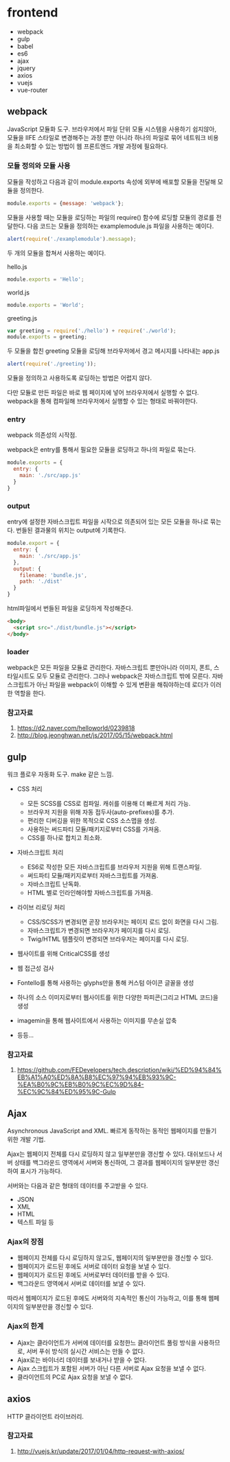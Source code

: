 # frontend

- webpack
- gulp
- babel
- es6
- ajax
- jquery
- axios
- vuejs
- vue-router

## webpack

JavaScript 모듈화 도구.
브라우저에서 파일 단위 모듈 시스템을 사용하기 쉽지않아, 모듈을 IIFE 스타일로 변경해주는 과정 뿐만 아니라 하나의 파일로 묶어 네트워크 비용을 최소화할 수 있는 방법이 웹 프론트엔드 개발 과정에 필요하다.

### 모듈 정의와 모듈 사용

모듈을 작성하고 다음과 같이 module.exports 속성에 외부에 배포할 모듈을 전달해 모듈을 정의한다.

```javascript
module.exports = {message: 'webpack'};
```

모듈을 사용할 때는 모듈을 로딩하는 파일의 require() 함수에 로딩할 모듈의 경로를 전달한다. 
다음 코드는 모듈을 정의하는 examplemodule.js 파일을 사용하는 예이다.

```javascript
alert(require('./examplemodule').message);
```

두 개의 모듈을 합쳐서 사용하는 예이다.

hello.js
```javascript
module.exports = 'Hello';
```

world.js
```javascript
module.exports = 'World';
```

greeting.js
```javascript
var greeting = require('./hello') + require('./world');
module.exports = greeting;
```

두 모듈을 합친 greeting 모듈을 로딩해 브라우저에서 경고 메시지를 나타내는 app.js
```javascript
alert(require('./greeting'));
```

모듈을 정의하고 사용하도록 로딩하는 방법은 어렵지 않다.

다만 모듈로 만든 파일은 바로 웹 페이지에 넣어 브라우저에서 실행할 수 없다.
webpack을 통해 컴파일해 브라우저에서 실행할 수 있는 형태로 바꿔야한다.

### entry

webpack 의존성의 시작점.

webpack은 entry를 통해서 필요한 모듈을 로딩하고 하나의 파일로 묶는다.

```javascript
module.exports = {
  entry: {
    main: './src/app.js'
  }
}
```

### output

entry에 설정한 자바스크립트 파일을 시작으로 의존되어 있는 모든 모듈을 하나로 묶는다.
번들된 결과물의 위치는 output에 기록한다.

```javascript
module.export = {
  entry: {
    main: './src/app.js'
  },
  output: {
    filename: 'bundle.js',
    path: './dist'
  }
}
```

html파일에서 번들된 파일을 로딩하게 작성해준다.

```html
<body>
  <script src="./dist/bundle.js"></script>
</body>
```

### loader

webpack은 모든 파일을 모듈로 관리한다. 자바스크립트 뿐만아니라 이미지, 폰트, 스타일시트도 모두 모듈로 관리한다. 그러나 webpack은 자바스크립트 밖에 모른다. 자바스크립트가 아닌 파일을 webpack이 이해할 수 있게 변환을 해줘야하는데 로더가 이러한 역할을 한다.

### 참고자료
1. https://d2.naver.com/helloworld/0239818
2. http://blog.jeonghwan.net/js/2017/05/15/webpack.html

## gulp

워크 플로우 자동화 도구. make 같은 느낌.

- CSS 처리

  - 모든 SCSS를 CSS로 컴파일. 캐쉬를 이용해 더 빠르게 처리 가능.
  - 브라우저 지원을 위해 자동 접두사(auto-prefixes)를 추가.
  - 편리한 디버깅을 위한 목적으로 CSS 소스맵을 생성.
  - 사용하는 써드파티 모듈/패키지로부터 CSS를 가져옴.
  - CSS를 하나로 합치고 최소화.

- 자바스크립트 처리

  - ES6로 작성한 모든 자바스크립트를 브라우저 지원을 위해 트랜스파일.
  - 써드파티 모듈/패키지로부터 자바스크립트를 가져옴.
  - 자바스크립트 난독화.
  - HTML 별로 인라인해야할 자바스크립트를 가져옴.

- 라이브 리로딩 처리

  - CSS/SCSS가 변경되면 곧장 브라우저는 페이지 로드 없이 화면을 다시 그림.
  - 자바스크립트가 변경되면 브라우저가 페이지를 다시 로딩.
  - Twig/HTML 템플릿이 변경되면 브라우저는 페이지를 다시 로딩.

- 웹사이트를 위해 CriticalCSS를 생성
- 웹 접근성 검사
- Fontello를 통해 사용하는 glyphs만을 통해 커스텀 아이콘 글꼴을 생성
- 하나의 소스 이미지로부터 웹사이트를 위한 다양한 파피콘(그리고 HTML 코드)을 생성
- imagemin을 통해 웹사이트에서 사용하는 이미지를 무손실 압축
- 등등...

### 참고자료
1. https://github.com/FEDevelopers/tech.description/wiki/%ED%94%84%EB%A1%A0%ED%8A%B8%EC%97%94%EB%93%9C-%EA%B0%9C%EB%B0%9C%EC%9D%84-%EC%9C%84%ED%95%9C-Gulp

## Ajax

Asynchronous JavaScript and XML.
빠르게 동작하는 동적인 웹페이지를 만들기 위한 개발 기법.

Ajax는 웹페이지 전체를 다시 로딩하지 않고 일부분만을 갱신할 수 있다.
대쉬보드나 서버 상태를 백그라운드 영역에서 서버와 통신하여, 그 결과를 웹페이지의 일부분만 갱신하여 표시가 가능하다.

서버와는 다음과 같은 형태의 데이터를 주고받을 수 있다.

- JSON
- XML
- HTML
- 텍스트 파일 등

### Ajax의 장점

- 웹페이지 전체를 다시 로딩하지 않고도, 웹페이지의 일부분만을 갱신할 수 있다.
- 웹페이지가 로드된 후에도 서버로 데이터 요청을 보낼 수 있다.
- 웹페이지가 로드된 후에도 서버로부터 데이터를 받을 수 있다.
- 백그라운드 영역에서 서버로 데이터를 보낼 수 있다.

따라서 웹페이지가 로드된 후에도 서버와의 지속적인 통신이 가능하고, 이를 통해 웹페이지의 일부분만을 갱신할 수 있다.

### Ajax의 한계

- Ajax는 클라이언트가 서버에 데이터를 요청한느 클라이언트 풀링 방식을 사용하므로, 서버 푸쉬 방식의 실시간 서비스는 만들 수 없다.
- Ajax로는 바이너리 데이터를 보내거나 받을 수 없다.
- Ajax 스크립트가 포함된 서버가 아닌 다른 서버로 Ajax 요청을 보낼 수 없다.
- 클라이언트의 PC로 Ajax 요청을 보낼 수 없다.

## axios

HTTP 클라이언트 라이브러리.

### 참고자료
1. http://vuejs.kr/update/2017/01/04/http-request-with-axios/
